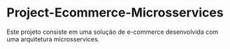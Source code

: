 # Project-Ecommerce-Microsservices
Este projeto consiste em uma solução de e-commerce desenvolvida com uma arquitetura microsservices.
